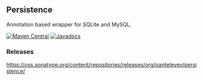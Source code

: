 ## Persistence

Annotation based wrapper for SQLite and MySQL.

[![Maven Central](https://maven-badges.herokuapp.com/maven-central/org.panteleyev/persistence/badge.svg)](https://maven-badges.herokuapp.com/maven-central/org.panteleyev/persistence/)
[![Javadocs](http://www.javadoc.io/badge/org.panteleyev/persistence.svg)](http://www.javadoc.io/doc/org.panteleyev/persistence)

### Releases
https://oss.sonatype.org/content/repositories/releases/org/panteleyev/persistence/
